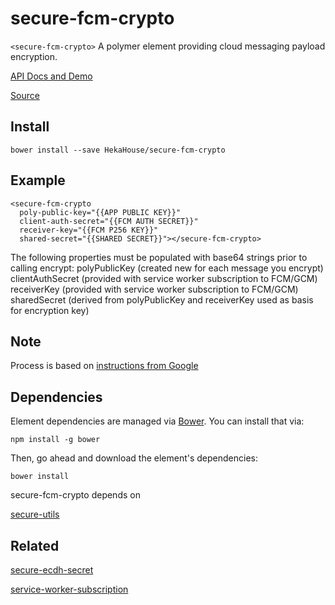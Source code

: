 # secure-fcm-crypto

`<secure-fcm-crypto>` A polymer element providing cloud messaging payload encryption.

[API Docs and Demo](https://heka-house-polymer-demos.firebaseapp.com/secure-fcm-crypto)

[Source](http://github.com/hekahouse/secure-fcm-crypto/)


## Install

    bower install --save HekaHouse/secure-fcm-crypto

## Example

    <secure-fcm-crypto
      poly-public-key="{{APP PUBLIC KEY}}"
      client-auth-secret="{{FCM AUTH SECRET}}"
      receiver-key="{{FCM P256 KEY}}"
      shared-secret="{{SHARED SECRET}}"></secure-fcm-crypto>

The following properties must be populated with base64 strings prior to calling encrypt:
    polyPublicKey (created new for each message you encrypt)
    clientAuthSecret (provided with service worker subscription to FCM/GCM)
    receiverKey (provided with service worker subscription to FCM/GCM)
    sharedSecret (derived from polyPublicKey and receiverKey used as basis for encryption key)

## Note

Process is based on [instructions from Google](https://developers.google.com/web/updates/2016/03/web-push-encryption?hl=en)

## Dependencies

Element dependencies are managed via [Bower](http://bower.io/). You can
install that via:

    npm install -g bower

Then, go ahead and download the element's dependencies:

    bower install

secure-fcm-crypto depends on

[secure-utils](http://github.com/hekahouse/secure-utils/)

## Related

[secure-ecdh-secret](http://github.com/hekahouse/secure-ecdh-secret/)

[service-worker-subscription](http://github.com/hekahouse/secure-ecdh-secret/)
